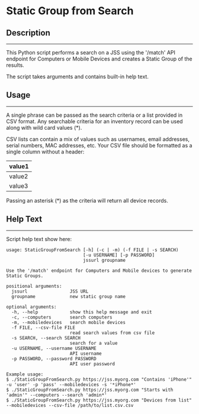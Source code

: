 # Static Group from Search

## Description
---
This Python script performs a search on a JSS using the '/match' API endpoint for Computers or Mobile Devices and creates a Static Group of the results.

The script takes arguments and contains built-in help text.

## Usage
---
A single phrase can be passed as the search criteria or a list provided in CSV format.  Any searchable criteria for an inventory record can be used along with wild card values (*).

CSV lists can contain a mix of values such as usernames, email addresses, serial numbers, MAC addresses, etc.  Your CSV file should be formatted as a single column without a header:

| value1 |
|--------|
| value2 |
| value3 |

Passing an asterisk (*) as the criteria will return all device records.

## Help Text
---

Script help text show here:

```
usage: StaticGroupFromSearch [-h] (-c | -m) (-f FILE | -s SEARCH)
                             [-u USERNAME] [-p PASSWORD]
                             jssurl groupname

Use the '/match' endpoint for Computers and Mobile devices to generate Static Groups.

positional arguments:
  jssurl                JSS URL
  groupname             new static group name

optional arguments:
  -h, --help            show this help message and exit
  -c, --computers       search computers
  -m, --mobiledevices   search mobile devices
  -f FILE, --csv-file FILE
                        read search values from csv file
  -s SEARCH, --search SEARCH
                        search for a value
  -u USERNAME, --username USERNAME
                        API username
  -p PASSWORD, --password PASSWORD
                        API user password

Example usage:
$ ./StaticGroupFromSearch.py https://jss.myorg.com "Contains 'iPhone'" -u 'user' -p 'pass' --mobiledevices -s '*iPhone*'
$ ./StaticGroupFromSearch.py https://jss.myorg.com "Starts with 'admin'" --computers --search 'admin*'
$ ./StaticGroupFromSearch.py https://jss.myorg.com "Devices from list" --mobiledevices --csv-file /path/to/list.csv.csv
```
